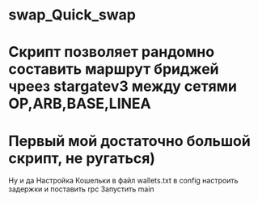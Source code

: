 ﻿# swap_Quick_swap
# Скрипт позволяет рандомно составить маршрут бриджей чреез stargatev3 между сетями OP,ARB,BASE,LINEA
# Первый мой достаточно большой скрипт, не ругаться)
Ну и да 
Настройка
Кошельки в файл wallets.txt
в config настроить задержки и поставить rpc
Запустить main

